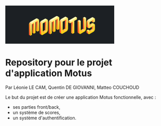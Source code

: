 ![alt text](./img/motus_logo.png)

# Repository pour le projet d'application Motus
Par Léonie LE CAM, Quentin DE GIOVANNI, Matteo COUCHOUD

Le but du projet est de créer une application Motus fonctionnelle, avec : 
- ses parties front/back,
- un système de scores,
- un système d'authentification.


